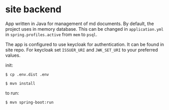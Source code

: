 # site backend
App written in Java for management of md documents. By default, the project uses in memory database. This can be changed in `application.yml` in `spring.profiles.active` from `mem` to `psql`.

The app is configured to use keycloak for authentication. It can be found in site repo. 
For keycloak set `ISSUER_URI` and `JWK_SET_URI` to your preferred values.

init: 

    $ cp .env.dist .env     

    $ mvn install
to run:

    $ mvn spring-boot:run
